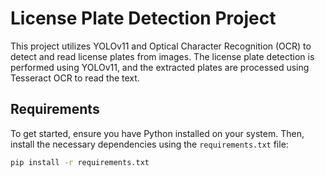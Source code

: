 # License Plate Detection Project

This project utilizes YOLOv11 and Optical Character Recognition (OCR) to detect and read license plates from images. The license plate detection is performed using YOLOv11, and the extracted plates are processed using Tesseract OCR to read the text.

## Requirements

To get started, ensure you have Python installed on your system. Then, install the necessary dependencies using the `requirements.txt` file:

```bash
pip install -r requirements.txt
